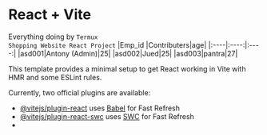 # React + Vite
Everything doing by `Termux` <br/>
`Shopping Website React Project`
|Emp_id |Contributers|age|
|:----|:----:|:----:|
|asd001|Antony (Admin)|25|
|asd002|Jued|25|
|asd003|pantra|27|

This template provides a minimal setup to get React working in Vite with HMR and some ESLint rules.

Currently, two official plugins are available:

- [@vitejs/plugin-react](https://github.com/vitejs/vite-plugin-react/blob/main/packages/plugin-react/README.md) uses [Babel](https://babeljs.io/) for Fast Refresh
- [@vitejs/plugin-react-swc](https://github.com/vitejs/vite-plugin-react-swc) uses [SWC](https://swc.rs/) for Fast Refresh
- 


